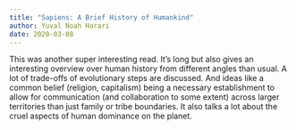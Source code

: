 ```yaml
---
title: "Sapiens: A Brief History of Humankind"
author: Yuval Noah Harari
date: 2020-03-08
---
```


This was another super interesting read. It’s long but also gives an interesting overview over human history from different angles than usual. A lot of trade-offs of evolutionary steps are discussed. And ideas like a common belief (religion, capitalism) being a necessary establishment to allow for communication (and collaboration to some extent) across larger territories than just family or tribe boundaries. It also talks a lot about the cruel aspects of human dominance on the planet.

